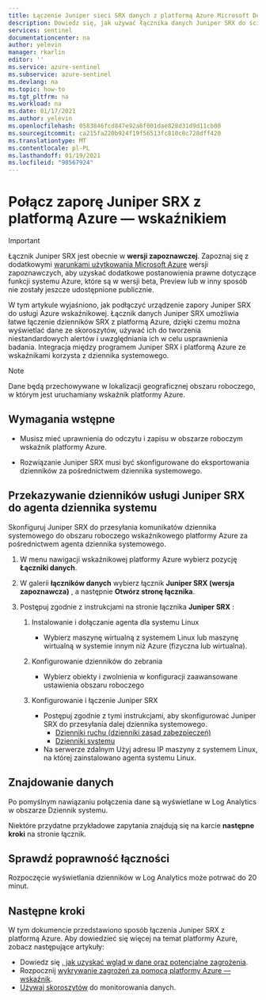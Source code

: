 ```yaml
---
title: Łączenie Juniper sieci SRX danych z platformą Azure Microsoft Docs
description: Dowiedz się, jak używać łącznika danych Juniper SRX do ściągania dzienników Juniper SRX do platformy Azure. Wyświetlaj dane Juniper SRX w skoroszytach, twórz Alerty i ulepszaj badanie.
services: sentinel
documentationcenter: na
author: yelevin
manager: rkarlin
editor: ''
ms.service: azure-sentinel
ms.subservice: azure-sentinel
ms.devlang: na
ms.topic: how-to
ms.tgt_pltfrm: na
ms.workload: na
ms.date: 01/17/2021
ms.author: yelevin
ms.openlocfilehash: 0583846fcd847e92a6f001dae828d31d9d11cb00
ms.sourcegitcommit: ca215fa220b924f19f56513fc810c8c728dff420
ms.translationtype: MT
ms.contentlocale: pl-PL
ms.lasthandoff: 01/19/2021
ms.locfileid: "98567924"
---
```

# <a name="connect-your-juniper-srx-firewall-to-azure-sentinel"></a>Połącz zaporę Juniper SRX z platformą Azure — wskaźnikiem

> [!IMPORTANT]
> Łącznik Juniper SRX jest obecnie w **wersji zapoznawczej**. Zapoznaj się z dodatkowymi [warunkami użytkowania Microsoft Azure](https://azure.microsoft.com/support/legal/preview-supplemental-terms/) wersji zapoznawczych, aby uzyskać dodatkowe postanowienia prawne dotyczące funkcji systemu Azure, które są w wersji beta, Preview lub w inny sposób nie zostały jeszcze udostępnione publicznie.

W tym artykule wyjaśniono, jak podłączyć urządzenie zapory Juniper SRX do usługi Azure wskaźnikowej. Łącznik danych Juniper SRX umożliwia łatwe łączenie dzienników SRX z platformą Azure, dzięki czemu można wyświetlać dane ze skoroszytów, używać ich do tworzenia niestandardowych alertów i uwzględniania ich w celu usprawnienia badania. Integracja między programem Juniper SRX i platformą Azure ze wskaźnikami korzysta z dziennika systemowego.

> [!NOTE]
> Dane będą przechowywane w lokalizacji geograficznej obszaru roboczego, w którym jest uruchamiany wskaźnik platformy Azure.

## <a name="prerequisites"></a>Wymagania wstępne

- Musisz mieć uprawnienia do odczytu i zapisu w obszarze roboczym wskaźnik platformy Azure.

- Rozwiązanie Juniper SRX musi być skonfigurowane do eksportowania dzienników za pośrednictwem dziennika systemowego.

## <a name="forward-juniper-srx-logs-to-the-syslog-agent"></a>Przekazywanie dzienników usługi Juniper SRX do agenta dziennika systemu  

Skonfiguruj Juniper SRX do przesyłania komunikatów dziennika systemowego do obszaru roboczego wskaźnikowego platformy Azure za pośrednictwem agenta dziennika systemowego.

1. W menu nawigacji wskaźnikowej platformy Azure wybierz pozycję **Łączniki danych**.

1. W galerii **łączników danych** wybierz łącznik **Juniper SRX (wersja zapoznawcza)** , a następnie **Otwórz stronę łącznika**.

1. Postępuj zgodnie z instrukcjami na stronie łącznika **Juniper SRX** :

    1. Instalowanie i dołączanie agenta dla systemu Linux

        - Wybierz maszynę wirtualną z systemem Linux lub maszynę wirtualną w systemie innym niż Azure (fizyczna lub wirtualna).

    1. Konfigurowanie dzienników do zebrania

        - Wybierz obiekty i zwolnienia w konfiguracji zaawansowane ustawienia obszaru roboczego

    1. Konfigurowanie i łączenie Juniper SRX

        - Postępuj zgodnie z tymi instrukcjami, aby skonfigurować Juniper SRX do przesyłania dalej dziennika systemowego.
            - [Dzienniki ruchu (dzienniki zasad zabezpieczeń)](https://kb.juniper.net/InfoCenter/index?page=content&id=KB16509&actp=METADATA)
            - [Dzienniki systemu](https://kb.juniper.net/InfoCenter/index?page=content&id=kb16502)
        - Na serwerze zdalnym Użyj adresu IP maszyny z systemem Linux, na której zainstalowano agenta systemu Linux.

## <a name="find-your-data"></a>Znajdowanie danych

Po pomyślnym nawiązaniu połączenia dane są wyświetlane w Log Analytics w obszarze Dziennik systemu.

Niektóre przydatne przykładowe zapytania znajdują się na karcie **następne kroki** na stronie łącznik.

## <a name="validate-connectivity"></a>Sprawdź poprawność łączności

Rozpoczęcie wyświetlania dzienników w Log Analytics może potrwać do 20 minut.

## <a name="next-steps"></a>Następne kroki

W tym dokumencie przedstawiono sposób łączenia Juniper SRX z platformą Azure. Aby dowiedzieć się więcej na temat platformy Azure, zobacz następujące artykuły:

- Dowiedz się [, jak uzyskać wgląd w dane oraz potencjalne zagrożenia](quickstart-get-visibility.md).
- Rozpocznij [wykrywanie zagrożeń za pomocą platformy Azure — wskaźnik](tutorial-detect-threats-built-in.md).
- [Używaj skoroszytów](tutorial-monitor-your-data.md) do monitorowania danych.

